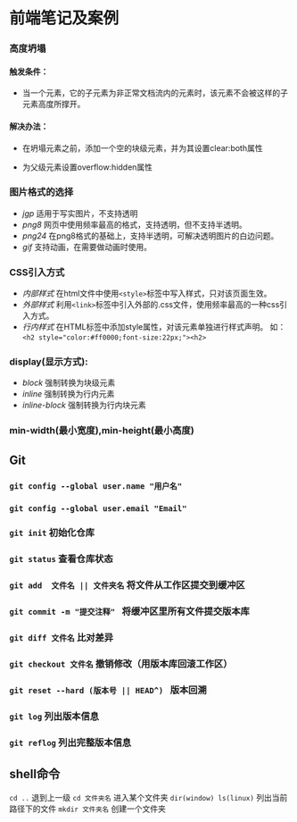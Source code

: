 # 前端笔记及案例
### 高度坍塌
#### 触发条件：
  * 当一个元素，它的子元素为非正常文档流内的元素时，该元素不会被这样的子元素高度所撑开。

#### 解决办法：
  * 在坍塌元素之前，添加一个空的块级元素，并为其设置clear:both属性

  * 为父级元素设置overflow:hidden属性
### 图片格式的选择
  * _jgp_
  适用于写实图片，不支持透明
  * _png8_
  网页中使用频率最高的格式，支持透明，但不支持半透明。
  * _png24_
  在png8格式的基础上，支持半透明，可解决透明图片的白边问题。
  * _gif_
  支持动画，在需要做动画时使用。
### CSS引入方式
  * _内部样式_
  在html文件中使用`<style>`标签中写入样式，只对该页面生效。
  * _外部样式_
  利用`<link>`标签中引入外部的.css文件，使用频率最高的一种css引入方式。
  * _行内样式_
  在HTML标签中添加style属性，对该元素单独进行样式声明。
    如：`<h2 style="color:#ff0000;font-size:22px;"><h2>`

### display(显示方式):
  * _block_ 强制转换为块级元素
  * _inline_ 强制转换为行内元素
  * _inline-block_ 强制转换为行内块元素

### min-width(最小宽度),min-height(最小高度)





## Git
### `git config --global user.name "用户名"`
### `git config --global user.email "Email"`

### `git init`  初始化仓库
### `git status` 查看仓库状态
### `git add  文件名 || 文件夹名`  将文件从工作区提交到缓冲区
### `git commit -m "提交注释" ` 将缓冲区里所有文件提交版本库
### `git diff 文件名` 比对差异
### `git checkout 文件名` 撤销修改（用版本库回滚工作区）
### `git reset --hard (版本号 || HEAD^) ` 版本回溯
### `git log` 列出版本信息
### `git reflog` 列出完整版本信息



## shell命令
  `cd ..` 退到上一级
  `cd 文件夹名`   进入某个文件夹
  `dir(window) ls(linux)` 列出当前路径下的文件
  `mkdir 文件夹名` 创建一个文件夹
